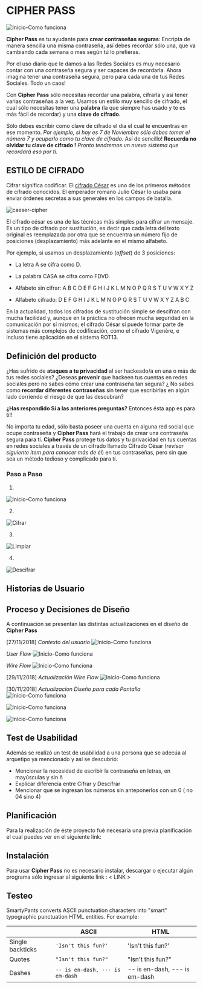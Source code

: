 ﻿# CIPHER PASS

![Inicio-Como funciona](https://www.pastepic.xyz/images/2018/12/06/logo9cdc31811c5a4d69.jpg)

**Cipher Pass** es tu ayudante para **crear contraseñas seguras**: Encripta de manera sencilla una misma contraseña, así debes recordar sólo una, que va cambiando cada semana o mes según tú lo prefieras.

Por el uso diario que le damos a las Redes Sociales es muy necesario contar con una contraseña segura y ser capaces de recordarla. Ahora imagina tener una contraseña segura, pero para cada una de tus Redes Sociales. Todo un caos!

Con **Cipher Pass** sólo necesitas recordar una palabra, cifrarla y así tener varias contraseñas a la vez.  Usamos un estilo muy sencillo de cifrado, el cual sólo necesitas tener una **palabra** (la que siempre has usado y te es más fácil de recordar) y una **clave de cifrado**.

Sólo debes escribir como clave de cifrado el día el cual te encuentras en ese momento.
*Por ejemplo, si hoy es 7 de Noviembre sólo debes tomar el número 7 y ocuparlo como tu clave de cifrado.*
Así de sencillo!
**Recuerda no olvidar tu clave de cifrado !**
*Pronto tendremos un nuevo sistema que recordará eso por ti.*


## ESTILO DE CIFRADO

Cifrar significa codificar. El [cifrado César](https://en.wikipedia.org/wiki/Caesar_cipher) es uno de los primeros métodos de cifrado conocidos. El emperador romano Julio César lo usaba para enviar órdenes secretas a sus generales en los campos de batalla.
  

![caeser-cipher](https://upload.wikimedia.org/wikipedia/commons/thumb/2/2b/Caesar3.svg/2000px-Caesar3.svg.png)


El cifrado césar es una de las técnicas más simples para cifrar un mensaje. Es un tipo de cifrado por sustitución, es decir que cada letra del texto original es reemplazada por otra que se encuentra un número fijo de posiciones (desplazamiento) más adelante en el mismo alfabeto.

Por ejemplo, si usamos un desplazamiento (_offset_) de 3 posiciones:
- La letra A se cifra como D.

- La palabra CASA se cifra como FDVD.

- Alfabeto sin cifrar: A B C D E F G H I J K L M N O P Q R S T U V W X Y Z

- Alfabeto cifrado: D E F G H I J K L M N O P Q R S T U V W X Y Z A B C

En la actualidad, todos los cifrados de sustitución simple se descifran con mucha facilidad y, aunque en la práctica no ofrecen mucha seguridad en la comunicación por sí mismos; el cifrado César sí puede formar parte de sistemas más complejos de codificación, como el cifrado Vigenère, e incluso tiene aplicación en el sistema ROT13.

## Definición del producto

¿Has sufrido de **ataques a tu privacidad** al ser hackeado/a en una o más de tus redes sociales?
¿Deseas **prevenir** que hackeen tus cuentas en redes sociales pero no sabes cómo crear una contraseña tan segura?
¿ No sabes como **recordar diferentes contraseñas** sin tener que escribirlas en algún lado corriendo el riesgo de que las descubran?

**¿Has respondido Sí a las anteriores preguntas?** Entonces ésta app es para tí!!

No importa tu edad, sólo basta poseer una cuenta en alguna red social que ocupe contraseña y **Cipher Pass** hará el trabajo de crear una contraseña segura para tí.
**Cipher Pass** protege tus datos y tu privacidad en tus cuentas en redes sociales a través de un cifrado llamado Cifrado César (*revisar siguiente item para conocer más de él*) en tus contraseñas, pero sin que sea un método tedioso y complicado para tí. 


### Paso a Paso

1.  

![Inicio-Como funciona](https://j.gifs.com/E9DOZ4.gif)

2.

![Cifrar](https://j.gifs.com/327RY9.gif)

3.

![Limpiar](https://j.gifs.com/l5AQ8V.gif)

4.

![Descifrar](https://j.gifs.com/l5AQD1.gif)

## Historias de Usuario



## Proceso y Decisiones de Diseño

A continuación se presentan las distintas actualizaciones en el diseño de **Cipher Pass** 

[27/11/2018]
*Contexto del usuario*
![Inicio-Como funciona](https://www.pastepic.xyz/images/2018/12/06/Contexto-usuarioaef8637cadaf7a95.jpg)


*User Flow*
![Inicio-Como funciona](https://www.pastepic.xyz/images/2018/12/06/User-flow11ba3328988b571c.jpg)


*Wire Flow*
![Inicio-Como funciona](https://www.pastepic.xyz/images/2018/12/06/Wire-flow6e8c468f557a5de2.jpg)


[29/11/2018]
*Actualización Wire Flow*
![Inicio-Como funciona](https://www.pastepic.xyz/images/2018/12/06/Wire-flow-260117e7740bd12d4.jpg)


[30/11/2018]
*Actualizacion Diseño para cada Pantalla*
![Inicio-Como funciona](https://www.pastepic.xyz/images/2018/12/06/Pantalla-1e419d3275b8b9907.jpg)

![Inicio-Como funciona](https://www.pastepic.xyz/images/2018/12/06/Pantalla-2f2a77704d56a658e.jpg)


![Inicio-Como funciona](https://www.pastepic.xyz/images/2018/12/06/Pantalla-3938e606154fd2a55.jpg)

## Test de Usabilidad

Además se realizó un test de usabilidad a una persona que se adecúa al arquetipo ya mencionado y así se descubrió:
- Mencionar la necesidad de escribir la contraseña en letras, en mayúsculas y sin ñ
- Explicar diferencia entre Cifrar y Descifrar
- Mencionar que se ingresan los números sin anteponerlos con un 0 ( no 04 sino 4)


## Planificación

Para la realización de éste proyecto fué necesaria una previa planificación el cual puedes ver en el siguiente link:


## Instalación

Para usar **Cipher Pass** no es necesario instalar, descargar o ejecutar algún programa sólo ingresar al siguiente link :
< LINK >


## Testeo

SmartyPants converts ASCII punctuation characters into "smart" typographic punctuation HTML entities. For example:

|                |ASCII                          |HTML                         |
|----------------|-------------------------------|-----------------------------|
|Single backticks|`'Isn't this fun?'`            |'Isn't this fun?'            |
|Quotes          |`"Isn't this fun?"`            |"Isn't this fun?"            |
|Dashes          |`-- is en-dash, --- is em-dash`|-- is en-dash, --- is em-dash|


